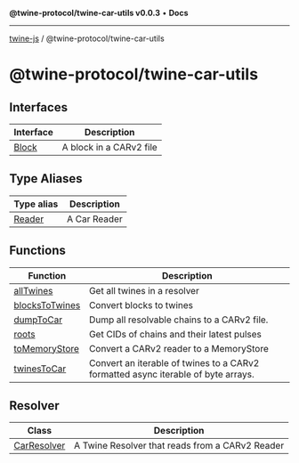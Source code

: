 **@twine-protocol/twine-car-utils v0.0.3** • **Docs**

***

[twine-js](../../README.md) / @twine-protocol/twine-car-utils

# @twine-protocol/twine-car-utils

## Interfaces

| Interface | Description |
| ------ | ------ |
| [Block](interfaces/Block.md) | A block in a CARv2 file |

## Type Aliases

| Type alias | Description |
| ------ | ------ |
| [Reader](type-aliases/Reader.md) | A Car Reader |

## Functions

| Function | Description |
| ------ | ------ |
| [allTwines](functions/allTwines.md) | Get all twines in a resolver |
| [blocksToTwines](functions/blocksToTwines.md) | Convert blocks to twines |
| [dumpToCar](functions/dumpToCar.md) | Dump all resolvable chains to a CARv2 file. |
| [roots](functions/roots.md) | Get CIDs of chains and their latest pulses |
| [toMemoryStore](functions/toMemoryStore.md) | Convert a CARv2 reader to a MemoryStore |
| [twinesToCar](functions/twinesToCar.md) | Convert an iterable of twines to a CARv2 formatted async iterable of byte arrays. |

## Resolver

| Class | Description |
| ------ | ------ |
| [CarResolver](classes/CarResolver.md) | A Twine Resolver that reads from a CARv2 Reader |
